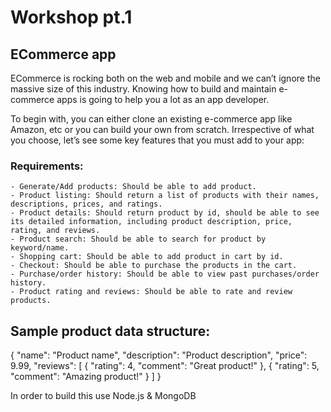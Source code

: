 # Workshop pt.1

## ECommerce app

ECommerce is rocking both on the web and mobile and we can’t ignore the massive size of this industry. Knowing how to build and maintain e-commerce apps is going to help you a lot as an app developer.

To begin with, you can either clone an existing e-commerce app like Amazon, etc or you can build your own from scratch. Irrespective of what you choose, let’s see some key features that you must add to your app:

### Requirements:

    - Generate/Add products: Should be able to add product.
    - Product listing: Should return a list of products with their names, descriptions, prices, and ratings.
    - Product details: Should return product by id, should be able to see its detailed information, including product description, price, rating, and reviews.
    - Product search: Should be able to search for product by keyword/name.
    - Shopping cart: Should be able to add product in cart by id.
    - Checkout: Should be able to purchase the products in the cart.
    - Purchase/order history: Should be able to view past purchases/order history.
    - Product rating and reviews: Should be able to rate and review products.

## Sample product data structure:

{ "name": "Product name", "description": "Product description", "price": 9.99, "reviews": [ { "rating": 4, "comment": "Great product!" }, { "rating": 5, "comment": "Amazing product!" } ] }

In order to build this use Node.js & MongoDB
